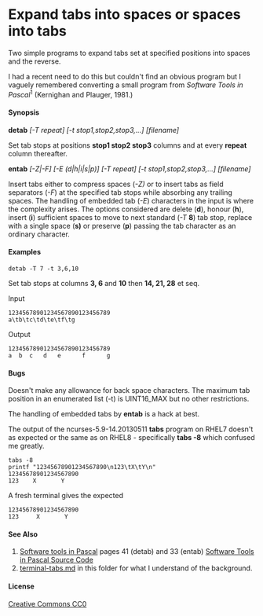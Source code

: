 # Expand tabs into spaces or spaces into tabs

Two simple programs to expand tabs set at specified positions into spaces and
the reverse.

I had a recent need to do this but couldn't find an obvious program but I vaguely remembered converting a small program from *Software Tools in Pascal*<sup>1</sup>  (Kernighan and  Plauger, 1981.) 

#### Synopsis

**detab**  *[-T repeat]*  *[-t stop1,stop2,stop3,...]*  *[filename]*

Set tab stops at positions **stop1 stop2 stop3** columns and at every **repeat** column thereafter.

**entab**  *[-Z|-F]*  *[-E  (d|h|i|s|p)]*  *[-T repeat]*  *[-t stop1,stop2,stop3,...]*  *[filename]*

Insert tabs either to compress spaces (*-Z)* or to insert tabs as field separators (*-F*) at the specified tab stops while absorbing any trailing spaces.
The handling of embedded tab (*-E*) characters in the input is where the complexity arises. The options considered are delete (**d**), honour (**h**), insert (**i**) sufficient spaces to move to next standard (*-T* **8**) tab stop, replace with a single space (**s)** or preserve (**p**) passing the tab character as an ordinary character.

#### Examples

`detab -T 7 -t 3,6,10`

Set tab stops at columns **3, 6** and **10** then **14, 21, 28** et seq.

Input

```
12345678901234567890123456789
a\tb\tc\td\te\tf\tg
```

Output

```
12345678901234567890123456789
a  b  c   d   e      f      g
```

#### Bugs
Doesn't make any allowance for back space characters.
The maximum tab position in an enumerated list (-t) is UINT16_MAX
but no other restrictions.

The handling of embedded tabs by **entab** is a hack at best.

The output of the ncurses-5.9-14.20130511 **tabs** program on RHEL7 doesn't as expected or the same as on RHEL8 - specifically **tabs -8** which confused me greatly.

````
tabs -8
printf "12345678901234567890\n123\tX\tY\n"
12345678901234567890
123	   X   	   Y
````

A fresh terminal gives the expected

````
12345678901234567890
123     X       Y
````

#### See Also

1. [ Software tools in Pascal](https://openlibrary.org/books/OL4258115M/Software_tools_in_Pascal) pages 41 (detab) and 33 (entab)   [Software Tools in Pascal Source Code](https://github.com/jchenry/software-tools)
2. [ terminal-tabs.md](terminal-tabs.md) in this folder for what I understand of the background.

#### License
[Creative Commons CC0](http://creativecommons.org/publicdomain/zero/1.0/legalcode)
